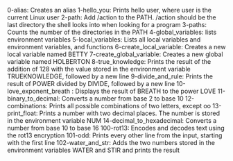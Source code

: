 0-alias: Creates an alias
1-hello_you: Prints hello user, where user is the current Linux user
2-path: Add /action to the PATH. /action should be the last directory the shell looks into when looking for a program
3-paths: Counts the number of the directories in the PATH
4-global_variables: lists environment variables
5-local_variables: Lists all local variables and environment variables, and functions
6-create_local_variable: Creates a new local variable named BETTY
7-create_global_variable: Creates a new global variable named HOLBERTON
8-true_knowledge: Prints the result of the addition of 128 with the value stored in the environment variable TRUEKNOWLEDGE, followed by a new line
9-divide_and_rule: Prints the result of POWER divided by DIVIDE, followed by a new line
10-love_exponent_breath : Displays the result of BREATH to the power LOVE
11-binary_to_decimal: Converts a number from base 2 to base 10
12-combinations: Prints all possible combinations of two letters, except oo
13-print_float: Prints a number with two decimal places. The number is stored in the environment variable NUM
14-decimal_to_hexadecimal: Converts a number from base 10 to base 16
100-rot13: Encodes and decodes text using the rot13 encryption
101-odd: Prints every other line from the input, starting with the first line
102-water_and_str: Adds the two numbers stored in the environment variables WATER and STIR and prints the result